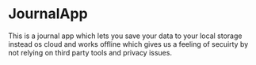 # JournalApp
This is a journal app which lets you save your data to your local storage instead os cloud and works offline which gives us a feeling of secuirty by not relying on third party tools and privacy issues.
